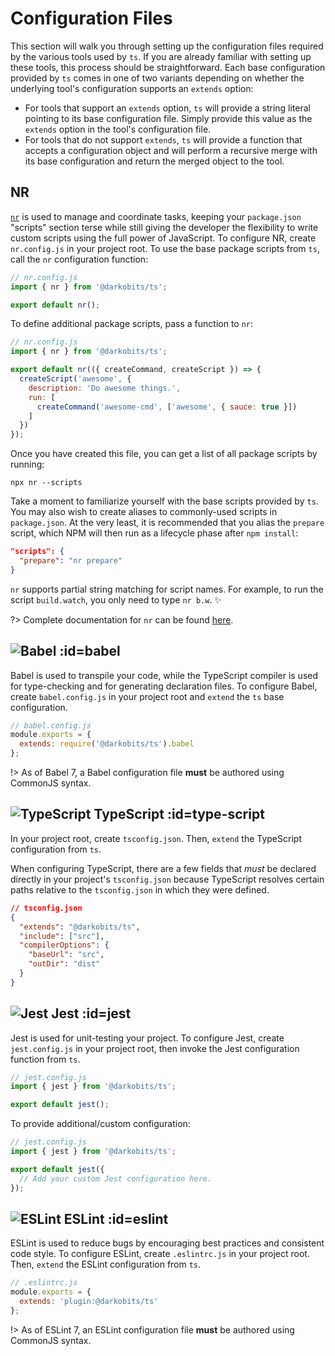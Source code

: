 # Configuration Files

This section will walk you through setting up the configuration files required
by the various tools used by `ts`. If you are already familiar with setting up
these tools, this process should be straightforward. Each base configuration
provided by `ts` comes in one of two variants depending on whether the
underlying tool's configuration supports an `extends` option:

* For tools that support an `extends` option, `ts` will provide a string literal
  pointing to its base configuration file. Simply provide this value as the
  `extends` option in the tool's configuration file.
* For tools that do not support `extends`, `ts` will provide a function that
  accepts a configuration object and will perform a recursive merge with its
  base configuration and return the merged object to the tool.

## NR

[`nr`](https://github.com/darkobits/nr) is used to manage and coordinate tasks,
keeping your `package.json` "scripts" section terse while still giving the
developer the flexibility to write custom scripts using the full power of
JavaScript. To configure NR, create `nr.config.js` in your project root. To use
the base package scripts from `ts`, call the `nr` configuration function:

```js
// nr.config.js
import { nr } from '@darkobits/ts';

export default nr();
```

To define additional package scripts, pass a function to `nr`:

```js
// nr.config.js
import { nr } from '@darkobits/ts';

export default nr(({ createCommand, createScript }) => {
  createScript('awesome', {
    description: 'Do awesome things.',
    run: [
      createCommand('awesome-cmd', ['awesome', { sauce: true }])
    ]
  })
});
```

Once you have created this file, you can get a list of all package scripts by
running:

```
npx nr --scripts
```

Take a moment to familiarize yourself with the base scripts provided by `ts`.
You may also wish to create aliases to commonly-used scripts in `package.json`.
At the very least, it is recommended that you alias the `prepare` script, which
NPM will then run as a lifecycle phase after `npm install`:

```json
"scripts": {
  "prepare": "nr prepare"
}
```

`nr` supports partial string matching for script names. For example, to run the
script `build.watch`, you only need to type `nr b.w`. ✨

?> Complete documentation for `nr` can be found [here](https://github.com/darkobits/nr).

## ![Babel](https://user-images.githubusercontent.com/441546/100516407-80935180-3138-11eb-9a98-b9c0fdeb3014.png ':size=128') :id=babel

Babel is used to transpile your code, while the TypeScript compiler is used for
type-checking and for generating declaration files. To configure Babel, create
`babel.config.js` in your project root and `extend` the `ts` base configuration.

```js
// babel.config.js
module.exports = {
  extends: require('@darkobits/ts').babel
};
```

!> As of Babel 7, a Babel configuration file **must** be authored using CommonJS
syntax.

## ![TypeScript](https://user-images.githubusercontent.com/441546/100515271-b122bd80-312f-11eb-9137-a3cae4ce8ef1.png ':size=22') TypeScript :id=type-script

In your project root, create `tsconfig.json`. Then, `extend` the TypeScript
configuration from `ts`.

When configuring TypeScript, there are a few fields that _must_ be declared
directly in your project's `tsconfig.json` because TypeScript resolves certain
paths relative to the `tsconfig.json` in which they were defined.

```json
// tsconfig.json
{
  "extends": "@darkobits/ts",
  "include": ["src"],
  "compilerOptions": {
    "baseUrl": "src",
    "outDir": "dist"
  }
}
```

## ![Jest](https://user-images.githubusercontent.com/441546/100515295-db747b00-312f-11eb-9368-7e58dfeef76c.png ':size=20') Jest :id=jest

Jest is used for unit-testing your project. To configure Jest, create
`jest.config.js` in your project root, then invoke the Jest configuration
function from `ts`.

```js
// jest.config.js
import { jest } from '@darkobits/ts';

export default jest();
```

To provide additional/custom configuration:

```js
// jest.config.js
import { jest } from '@darkobits/ts';

export default jest({
  // Add your custom Jest configuration here.
});
```

## ![ESLint](https://user-images.githubusercontent.com/441546/100515367-72413780-3130-11eb-9242-76f2823274ce.png ':size=20') ESLint :id=eslint

ESLint is used to reduce bugs by encouraging best practices and consistent code
style. To configure ESLint, create `.eslintrc.js` in your project root. Then,
`extend` the ESLint configuration from `ts`.

```js
// .eslintrc.js
module.exports = {
  extends: 'plugin:@darkobits/ts'
};
```

!> As of ESLint 7, an ESLint configuration file **must** be authored using
CommonJS syntax.
